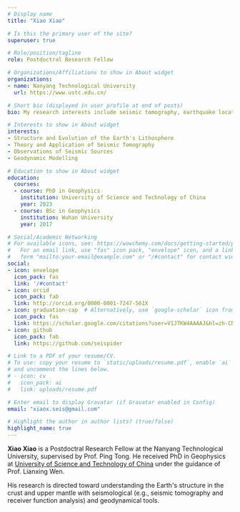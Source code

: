 ```yaml
---
# Display name
title: "Xiao Xiao"

# Is this the primary user of the site?
superuser: true

# Role/position/tagline
role: Postdoctral Research Fellow

# Organizations/Affiliations to show in About widget
organizations:
- name: Nanyang Technological University
  url: https://www.ustc.edu.cn/

# Short bio (displayed in user profile at end of posts)
bio: My research interests include seismic tomography, earthquake location and geodynamic modelling.

# Interests to show in About widget
interests:
- Structure and Evolution of the Earth's Lithosphere
- Theory and Application of Seismic Tomography
- Observations of Seismic Sources
- Geodynamic Modelling

# Education to show in About widget
education:
  courses:
  - course: PhD in Geophysics
    institution: University of Science and Technology of China
    year: 2023
  - course: BSc in Geophysics
    institution: Wuhan University
    year: 2017

# Social/Academic Networking
# For available icons, see: https://wowchemy.com/docs/getting-started/page-builder/#icons
#   For an email link, use "fas" icon pack, "envelope" icon, and a link in the
#   form "mailto:your-email@example.com" or "/#contact" for contact widget.
social:
- icon: envelope
  icon_pack: fas
  link: '/#contact'
- icon: orcid
  icon_pack: fab
  link: http://orcid.org/0000-0001-7247-561X
- icon: graduation-cap  # Alternatively, use `google-scholar` icon from `ai` icon pack
  icon_pack: fas
  link: https://scholar.google.com/citations?user=V1JTKW4AAAAJ&hl=zh-CN
- icon: github
  icon_pack: fab
  link: https://github.com/seispider

# Link to a PDF of your resume/CV.
# To use: copy your resume to `static/uploads/resume.pdf`, enable `ai` icons in `params.toml`, 
# and uncomment the lines below.
# - icon: cv
#   icon_pack: ai
#   link: uploads/resume.pdf

# Enter email to display Gravatar (if Gravatar enabled in Config)
email: "xiaox.seis@gmail.com"

# Highlight the author in author lists? (true/false)
highlight_name: true
---
```

**Xiao Xiao** is a Postdoctral Research Fellow at the Nanyang Technological University, supervised by Prof. Ping Tong. He received PhD in Geophysics at [University of Science and Technology of China](http://en.ustc.edu.cn/) under the guidance of Prof. Lianxing Wen.

His research is directed toward understanding the Earth's structure in the crust and upper mantle with seismological (e.g., seismic tomography and receiver function analysis) and geodynamical tools. 